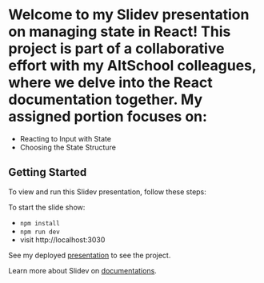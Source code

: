 # Welcome to my Slidev presentation on managing state in React! This project is part of a collaborative effort with my AltSchool colleagues, where we delve into the React documentation together. My assigned portion focuses on:

- Reacting to Input with State
- Choosing the State Structure

## Getting Started

To view and run this Slidev presentation, follow these steps:

To start the slide show:

- `npm install`
- `npm run dev`
- visit http://localhost:3030

See my deployed [presentation](https://veemanagingstatepresentation.netlify.app/1) to see the project.

Learn more about Slidev on [documentations](https://sli.dev/).
